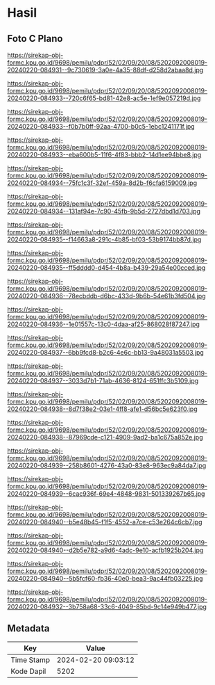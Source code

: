 # Hasil

## Foto C Plano

https://sirekap-obj-formc.kpu.go.id/9698/pemilu/pdpr/52/02/09/20/08/5202092008019-20240220-084931--9c730619-3a0e-4a35-88df-d258d2abaa8d.jpg

https://sirekap-obj-formc.kpu.go.id/9698/pemilu/pdpr/52/02/09/20/08/5202092008019-20240220-084933--720c6f65-bd81-42e8-ac5e-1ef9e057219d.jpg

https://sirekap-obj-formc.kpu.go.id/9698/pemilu/pdpr/52/02/09/20/08/5202092008019-20240220-084933--f0b7b0ff-92aa-4700-b0c5-1ebc1241171f.jpg

https://sirekap-obj-formc.kpu.go.id/9698/pemilu/pdpr/52/02/09/20/08/5202092008019-20240220-084933--eba600b5-11f6-4f83-bbb2-14d1ee94bbe8.jpg

https://sirekap-obj-formc.kpu.go.id/9698/pemilu/pdpr/52/02/09/20/08/5202092008019-20240220-084934--75fc1c3f-32ef-459a-8d2b-f6cfa6159009.jpg

https://sirekap-obj-formc.kpu.go.id/9698/pemilu/pdpr/52/02/09/20/08/5202092008019-20240220-084934--131af94e-7c90-45fb-9b5d-2727dbd1d703.jpg

https://sirekap-obj-formc.kpu.go.id/9698/pemilu/pdpr/52/02/09/20/08/5202092008019-20240220-084935--f14663a8-291c-4b85-bf03-53b9174bb87d.jpg

https://sirekap-obj-formc.kpu.go.id/9698/pemilu/pdpr/52/02/09/20/08/5202092008019-20240220-084935--ff5dddd0-d454-4b8a-b439-29a54e00cced.jpg

https://sirekap-obj-formc.kpu.go.id/9698/pemilu/pdpr/52/02/09/20/08/5202092008019-20240220-084936--78ecbddb-d6bc-433d-9b6b-54e61b3fd504.jpg

https://sirekap-obj-formc.kpu.go.id/9698/pemilu/pdpr/52/02/09/20/08/5202092008019-20240220-084936--1e01557c-13c0-4daa-af25-868028f87247.jpg

https://sirekap-obj-formc.kpu.go.id/9698/pemilu/pdpr/52/02/09/20/08/5202092008019-20240220-084937--6bb9fcd8-b2c6-4e6c-bb13-9a48031a5503.jpg

https://sirekap-obj-formc.kpu.go.id/9698/pemilu/pdpr/52/02/09/20/08/5202092008019-20240220-084937--3033d7b1-71ab-4636-8124-651ffc3b5109.jpg

https://sirekap-obj-formc.kpu.go.id/9698/pemilu/pdpr/52/02/09/20/08/5202092008019-20240220-084938--8d7f38e2-03e1-4ff8-afe1-d56bc5e623f0.jpg

https://sirekap-obj-formc.kpu.go.id/9698/pemilu/pdpr/52/02/09/20/08/5202092008019-20240220-084938--87969cde-c121-4909-9ad2-ba1c675a852e.jpg

https://sirekap-obj-formc.kpu.go.id/9698/pemilu/pdpr/52/02/09/20/08/5202092008019-20240220-084939--258b8601-4276-43a0-83e8-963ec9a84da7.jpg

https://sirekap-obj-formc.kpu.go.id/9698/pemilu/pdpr/52/02/09/20/08/5202092008019-20240220-084939--6cac936f-69e4-4848-9831-501339267b65.jpg

https://sirekap-obj-formc.kpu.go.id/9698/pemilu/pdpr/52/02/09/20/08/5202092008019-20240220-084940--b5e48b45-f1f5-4552-a7ce-c53e264c6cb7.jpg

https://sirekap-obj-formc.kpu.go.id/9698/pemilu/pdpr/52/02/09/20/08/5202092008019-20240220-084940--d2b5e782-a9d6-4adc-9e10-acfb1925b204.jpg

https://sirekap-obj-formc.kpu.go.id/9698/pemilu/pdpr/52/02/09/20/08/5202092008019-20240220-084940--5b5fcf60-fb36-40e0-bea3-9ac44fb03225.jpg

https://sirekap-obj-formc.kpu.go.id/9698/pemilu/pdpr/52/02/09/20/08/5202092008019-20240220-084932--3b758a68-33c6-4049-85bd-9c14e949b477.jpg


## Metadata

| Key        | Value               |
| ---------- | ------------------- |
| Time Stamp | 2024-02-20 09:03:12 |
| Kode Dapil | 5202                |



